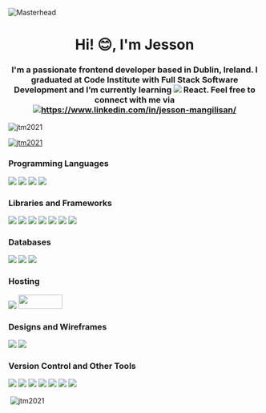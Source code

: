 ![Masterhead](https://res.cloudinary.com/dborxc531/image/upload/v1675007110/Banners/github_banner_wide_vi34zo.gif)
<h1 align="center">Hi! 😊, I'm Jesson</h1>
<h3 align="center">I'm a passionate frontend developer based in Dublin, Ireland. I graduated at Code Institute with Full Stack Software Development and I’m currently learning <img src="https://res.cloudinary.com/dborxc531/image/upload/v1675054396/GitHub%20images/react_vjm2tu.png"/> React. Feel free to connect with me via <a href="https://www.linkedin.com/in/jesson-mangilisan/" target="blank"><img align="center" src="https://img.shields.io/badge/LinkedIn-0077B5?style=for-the-badge&logo=linkedin&logoColor=white" alt="https://www.linkedin.com/in/jesson-mangilisan/"/></a></h3>

<p align="left"> <img src="https://komarev.com/ghpvc/?username=jtm2021&label=Profile%20views&color=0e75b6&style=flat" alt="jtm2021" /> </p>

<p align="left"> <a href="https://github.com/ryo-ma/github-profile-trophy"><img src="https://github-profile-trophy.vercel.app/?username=jtm2021" alt="jtm2021" /></a> </p>

<h3 align="left">Programming Languages</h3>
<p align="left">
  <img src="https://img.shields.io/badge/HTML5-E34F26?style=for-the-badge&logo=html5&logoColor=white"/>
  <img src="https://img.shields.io/badge/CSS3-1572B6?style=for-the-badge&logo=css3&logoColor=white"/>
  <img src="https://img.shields.io/badge/JavaScript-323330?style=for-the-badge&logo=javascript&logoColor=F7DF1E"/>
  <img src="https://img.shields.io/badge/Python-FFD43B?style=for-the-badge&logo=python&logoColor=blue"/>
<p>
  
<h3 align="left">Libraries and Frameworks</h3>
<p align="left">
  <img src="https://img.shields.io/badge/Bootstrap-563D7C?style=for-the-badge&logo=bootstrap&logoColor=white"/>
  <img src="https://img.shields.io/badge/Tailwind_CSS-38B2AC?style=for-the-badge&logo=tailwind-css&logoColor=white"/>
  <img src="https://img.shields.io/badge/Flask-000000?style=for-the-badge&logo=flask&logoColor=white"/>
  <img src="https://img.shields.io/badge/Django-092E20?style=for-the-badge&logo=django&logoColor=green"/>
  <img src="https://img.shields.io/badge/jQuery-0769AD?style=for-the-badge&logo=jquery&logoColor=white"/>
  <img src="https://img.shields.io/badge/Node.js-339933?style=for-the-badge&logo=nodedotjs&logoColor=white"/>
  <img src="https://img.shields.io/badge/Font_Awesome-339AF0?style=for-the-badge&logo=fontawesome&logoColor=white"/>
<p>
  
<h3 align="left">Databases</h3>
<p align="left">
  <img src="https://img.shields.io/badge/MySQL-005C84?style=for-the-badge&logo=mysql&logoColor=white"/>
  <img src="https://img.shields.io/badge/MongoDB-4EA94B?style=for-the-badge&logo=mongodb&logoColor=white"/>
  <img src="https://img.shields.io/badge/PostgreSQL-316192?style=for-the-badge&logo=postgresql&logoColor=white"/>
<p>
  
<h3 align="left">Hosting</h3>
<p align="left">
  <img src="https://img.shields.io/badge/Heroku-430098?style=for-the-badge&logo=heroku&logoColor=white"/>
  <img src="https://res.cloudinary.com/dborxc531/image/upload/v1675059299/GitHub%20images/render_capital_xcn6gz.png" width="88.25" height="28"/>
<p>
  
<h3 align="left">Designs and Wireframes</h3>
<p align="left">
  <img src="https://img.shields.io/badge/Figma-F24E1E?style=for-the-badge&logo=figma&logoColor=white"/>
  <img src="https://img.shields.io/badge/Adobe%20Photoshop-31A8FF?style=for-the-badge&logo=Adobe%20Photoshop&logoColor=black"/>
  
<p>
  
<h3 align="left">Version Control and Other Tools</h3>
<p align="left">
  <img src="https://img.shields.io/badge/Gitpod-000000?style=for-the-badge&logo=gitpod&logoColor=#FFAE33"/>
  <img src="https://img.shields.io/badge/Visual_Studio_Code-0078D4?style=for-the-badge&logo=visual%20studio%20code&logoColor=white"/>
  <img src="ttps://img.shields.io/badge/GitHub-100000?style=for-the-badge&logo=github&logoColor=white"/>
  <img src="https://img.shields.io/badge/Markdown-000000?style=for-the-badge&logo=markdown&logoColor=white"/>
  <img src="https://img.shields.io/badge/GitHub-100000?style=for-the-badge&logo=github&logoColor=white"/>
  <img src="https://img.shields.io/badge/GIT-E44C30?style=for-the-badge&logo=git&logoColor=white"/>
  <img src="https://img.shields.io/badge/Notion-000000?style=for-the-badge&logo=notion&logoColor=white"/>
<p>
  
  

<p>&nbsp;<img align="center" src="https://github-readme-stats.vercel.app/api?username=jtm2021&show_icons=true&locale=en" alt="jtm2021" /></p>
